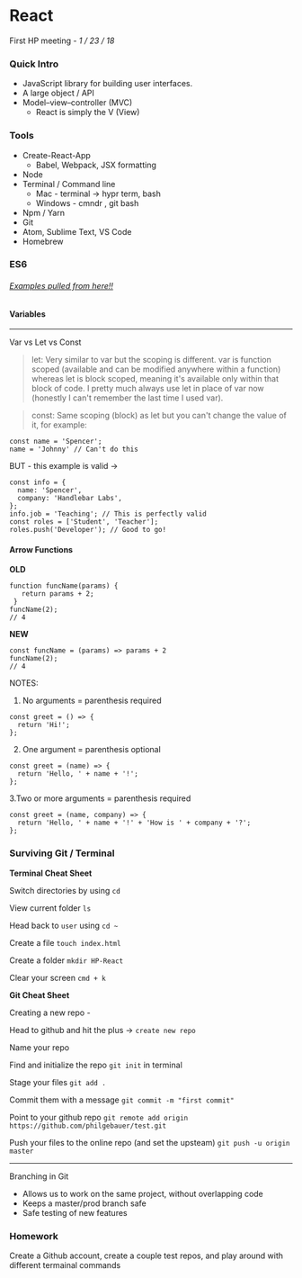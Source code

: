 # React 
First HP meeting - _1 / 23 / 18_

### Quick Intro

* JavaScript library for building user interfaces.
* A large object / API
* Model–view–controller (MVC) 
    * React is simply the V (View)

### Tools

* Create-React-App
   * Babel, Webpack, JSX formatting 
* Node
* Terminal / Command line 
   * Mac - terminal -> hypr term, bash
   * Windows - cmndr , git bash
* Npm / Yarn
* Git
* Atom, Sublime Text, VS Code
* Homebrew

### ES6
###### [Examples pulled from here!!](https://medium.com/the-react-native-log/a-brief-overview-of-es6-for-react-native-developers-15e7c68315da)

#### Variables 
-----
Var vs Let vs Const

>let: Very similar to var but the scoping is different. var is function scoped (available and can be modified anywhere within a function) whereas let is block scoped, meaning it's available only within that block of code. I pretty much always use let in place of var now (honestly I can't remember the last time I used var).

>const: Same scoping (block) as let but you can't change the value of it, for example:

```
const name = 'Spencer';
name = 'Johnny' // Can't do this
```

BUT - this example is valid -> 

```
const info = {
  name: 'Spencer',
  company: 'Handlebar Labs',
};
info.job = 'Teaching'; // This is perfectly valid
const roles = ['Student', 'Teacher'];
roles.push('Developer'); // Good to go!
```

#### Arrow Functions

**OLD**

```
function funcName(params) {
   return params + 2;
 }
funcName(2);
// 4
```

**NEW**

```
const funcName = (params) => params + 2
funcName(2);
// 4
```

NOTES: 
1. No arguments = parenthesis required
```
const greet = () => {
  return 'Hi!';
};
```

2. One argument = parenthesis optional

```
const greet = (name) => {
  return 'Hello, ' + name + '!';
};
```

3.Two or more arguments = parenthesis required

```
const greet = (name, company) => {
  return 'Hello, ' + name + '!' + 'How is ' + company + '?';
};
```

### Surviving Git / Terminal

**Terminal Cheat Sheet**

Switch directories by using `cd`

View current folder `ls`

Head back to `user` using `cd ~`

Create a file `touch index.html`

Create a folder `mkdir HP-React`

Clear your screen  `cmd + k`

**Git Cheat Sheet**

Creating a new repo - 

Head to github and hit the plus -> `create new repo`

Name your repo

Find and initialize the repo `git init` in terminal

Stage your files `git add .`

Commit them with a message `git commit -m "first commit"`

Point to your github repo `git remote add origin https://github.com/philgebauer/test.git`

Push your files to the online repo (and set the upsteam) `git push -u origin master`

______

Branching in Git

* Allows us to work on the same project, without overlapping code
* Keeps a master/prod branch safe
* Safe testing of new features 




### Homework

Create a Github account, create a couple test repos, and play around with different termainal commands

